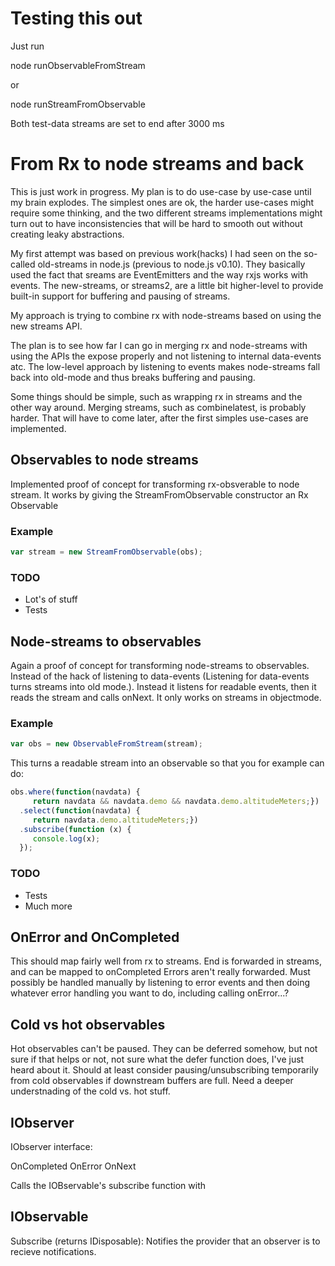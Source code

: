 # Testing this out
Just run 

node runObservableFromStream 

or

node runStreamFromObservable 


Both test-data streams are set to end after 3000 ms

# From Rx to node streams and back
This is just work in progress. My plan is to do use-case by use-case until my brain explodes. The simplest ones are ok, the harder use-cases might require some thinking, and the two different streams implementations might turn out to have inconsistencies that will be hard to smooth out without creating leaky abstractions.

My first attempt was based on previous work(hacks) I had seen on the so-called old-streams in node.js (previous to node.js v0.10). They basically used the fact that sreams are EventEmitters and the way rxjs works with events. The new-streams, or streams2, are a little bit higher-level to provide built-in support for buffering and pausing of streams.

My approach is trying to combine rx with node-streams based on using the new streams API.

The plan is to see how far I can go in merging rx and node-streams with using the APIs the expose properly and not listening to internal data-events atc. The low-level approach by listening to events makes node-streams fall back into old-mode and thus breaks buffering and pausing.

Some things should be simple, such as wrapping rx in streams and the other way around. Merging streams, such as combinelatest, is probably harder. That will have to come later, after the first simples use-cases are implemented.

## Observables to node streams
Implemented proof of concept for transforming rx-obsverable to node stream.
It works by giving the StreamFromObservable constructor an Rx Observable 

### Example 
```javascript
var stream = new StreamFromObservable(obs);
```

### TODO
* Lot's of stuff
* Tests

## Node-streams to observables
Again a proof of concept for transforming node-streams to observables. Instead of the hack of listening to data-events (Listening for data-events turns streams into old mode.). Instead it listens for readable events, then it reads the stream and calls onNext. It only works on streams in objectmode.

### Example 
```javascript
var obs = new ObservableFromStream(stream);
```
This turns a readable stream into an observable so that you for example can do:

```javascript
obs.where(function(navdata) { 
     return navdata && navdata.demo && navdata.demo.altitudeMeters;})
  .select(function(navdata) { 
     return navdata.demo.altitudeMeters;})
  .subscribe(function (x) {
     console.log(x);
  });
```

### TODO
* Tests
* Much more 

## OnError and OnCompleted
This should map fairly well from rx to streams.
End is forwarded in streams, and can be mapped to onCompleted
Errors aren't really forwarded. Must possibly be handled manually by listening to error events and then doing whatever
error handling you want to do, including calling onError...?

## Cold vs hot observables
Hot observables can't be paused. They can be deferred somehow, but not sure if that helps or not, not sure what the defer function does, I've just heard about it. Should at least consider pausing/unsubscribing temporarily from cold observables if downstream buffers are full. Need a deeper understnading of the cold vs. hot stuff.

## IObserver
IObserver interface:

OnCompleted
OnError
OnNext

Calls the IOBservable's subscribe function with 
## IObservable
Subscribe (returns IDisposable): Notifies the provider that an observer is to recieve notifications. 
